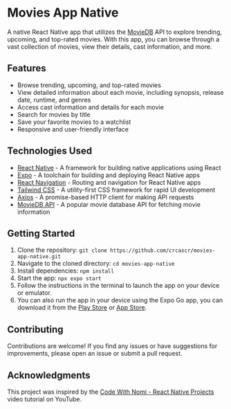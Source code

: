 # Movies App Native

A native React Native app that utilizes the [MovieDB](https://www.themoviedb.org/) API to explore trending, upcoming, and top-rated movies. With this app, you can browse through a vast collection of movies, view their details, cast information, and more.

## Features

- Browse trending, upcoming, and top-rated movies
- View detailed information about each movie, including synopsis, release date, runtime, and genres
- Access cast information and details for each movie
- Search for movies by title
- Save your favorite movies to a watchlist
- Responsive and user-friendly interface

## Technologies Used

- [React Native](https://reactnative.dev/) - A framework for building native applications using React
- [Expo](https://expo.dev/) - A toolchain for building and deploying React Native apps
- [React Navigation](https://reactnavigation.org/) - Routing and navigation for React Native apps
- [Tailwind CSS](https://tailwindcss.com/) - A utility-first CSS framework for rapid UI development
- [Axios](https://axios-http.com/) - A promise-based HTTP client for making API requests
- [MovieDB API](https://www.themoviedb.org/) - A popular movie database API for fetching movie information

## Getting Started

1. Clone the repository: `git clone https://github.com/crcascr/movies-app-native.git`
2. Navigate to the cloned directory: `cd movies-app-native`
3. Install dependencies: `npm install`
4. Start the app: `npx expo start`
5. Follow the instructions in the terminal to launch the app on your device or emulator.
6. You can also run the app in your device using the Expo Go app, you can download it from the [Play Store](https://play.google.com/store/apps/details?id=host.exp.exponent) or [App Store](https://apps.apple.com/mx/app/expo-go/id982107779).

## Contributing

Contributions are welcome! If you find any issues or have suggestions for improvements, please open an issue or submit a pull request.

## Acknowledgments

This project was inspired by the [Code With Nomi - React Native Projects](https://www.youtube.com/watch?v=Q1xQuCpYIFE) video tutorial on YouTube.
